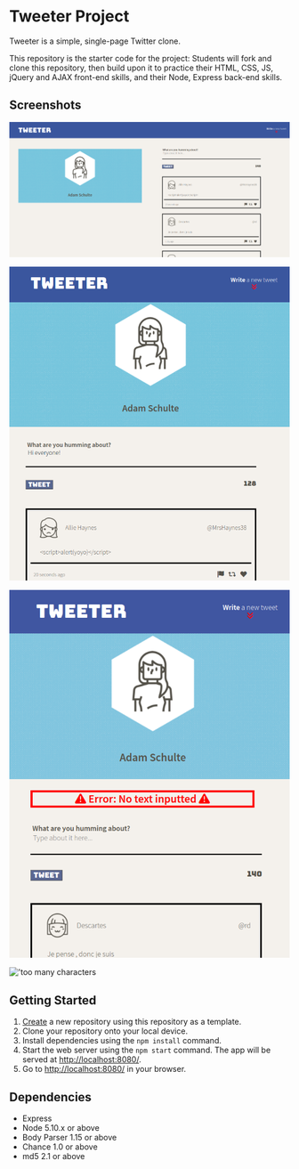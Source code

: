 # Tweeter Project

Tweeter is a simple, single-page Twitter clone.

This repository is the starter code for the project: Students will fork and clone this repository, then build upon it to practice their HTML, CSS, JS, jQuery and AJAX front-end skills, and their Node, Express back-end skills.

## Screenshots

!["desktop view"](https://github.com/Kagin007/tweeter/blob/master/docs/tweeterFullScreen.png?raw=true)

!["mobile view](https://github.com/Kagin007/tweeter/blob/master/docs/tweeterMobileView.png?raw=true)

!["error message"](https://github.com/Kagin007/tweeter/blob/master/docs/tweeterErrorMessage.png?raw=true)

!['too many characters]()
## Getting Started

1. [Create](https://docs.github.com/en/repositories/creating-and-managing-repositories/creating-a-repository-from-a-template) a new repository using this repository as a template.
2. Clone your repository onto your local device.
3. Install dependencies using the `npm install` command.
3. Start the web server using the `npm start` command. The app will be served at <http://localhost:8080/>.
4. Go to <http://localhost:8080/> in your browser.

## Dependencies

- Express
- Node 5.10.x or above
- Body Parser 1.15 or above
- Chance 1.0 or above
- md5 2.1 or above
